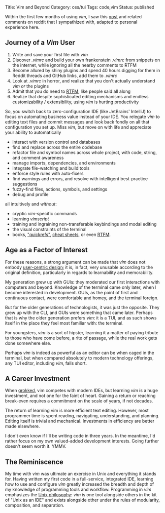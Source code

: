 Title: Vim and Beyond
Category: oss/tui
Tags: code,vim
Status: published

Within the first few months of using _vim_, I saw this [post](https://www.reddit.com/r/vim/comments/bm0ihb/evolution_of_a_vim_user/) and related comments on reddit that I sympathized with, adapted to personal experience here.

## Journey of a _Vim_ User

1. Write and save your first file with _vim_
2. Discover _.vimrc_ and build your own frankenstein _.vimrc_ from snippets on the internet, while ignoring all the nearby comments to RTFM
3. Become allured by shiny plugins and spend 40 hours digging for them in Reddit threads and GitHub links, add them to _.vimrc_
4. Look at _.vimrc_ in horror, and realize that you don't actually understand _vim_ _or_ the plugins
5. Admit that you do need to [RTFM](http://www.catb.org/jargon/html/R/RTFM.html), like people said all along
6. Realize that despite sophisticated editing mechanisms and endless customizability / extensibility, using _vim_ is hurting productivity

So, you switch back to zero-configuration IDE (like JetBrains' IntelliJ) to focus on automating business value instead of your IDE. You relegate _vim_ to editing text files and commit messages and look back fondly on all that configuration you set up. Miss _vim_, but move on with life and appreciate your ability to automatically
 
 - interact with version control and databases
 - find and replace across the entire codebase
 - refactor file and symbol names across whole project, with code, string, and comment awareness 
 - manage imports, dependencies, and environments
 - integrate file-watching and build tools
 - enforce style rules with auto-fixers
 - find warnings and errors, and resolve with intelligent best-practice suggestions
 - fuzzy-find files, actions, symbols, and settings
 - debug and profile

all intuitively and _without_:

 - cryptic _vim_-specific commands
 - learning _vimscript_
 - training and ingraining non-transferable keybindings and modal editing
 - the visual constraints of the terminal
 - books, ["quickrefs"](https://vimhelp.org/quickref.txt.html#quickref), [cheat sheets](https://vim.rtorr.com/), or even [RTFM](http://www.catb.org/jargon/html/R/RTFM.html).
 
## Age as a Factor of Interest
 For these reasons, a strong argument can be made that _vim_ does not embody [user-centric design](/grounding-user-centric-design.html); it is, in fact, very unusable according to the original definition, particularly in regards to learnability and memorability. 
 
My generation grew up with GUIs: they moderated our first interactions with computers and beyond. Knowledge of the terminal came only later, when I become interested in development. GUIs, as the point of first and continuous contact, were comfortable and homey, and the terminal foreign.    

But for the older generations of technologists, it was just the opposite. They grew up with the CLI, and GUIs were something that came later. Perhaps that is why the older generation prefers _vim_: it is a TUI, and as such shows itself in the place they feel most familiar with: the terminal. 

For youngsters, _vim_ is a sort of hipster, learning it a matter of paying tribute to those who have come before, a rite of passage, while the real work gets done somewhere else.  

Perhaps _vim_ is indeed as powerful as an editor can be when caged in the terminal, but when compared absolutely to modern technology offerings, any TUI editor, including _vim_, falls short.  

## A Career Investment
When [grokked](http://www.catb.org/jargon/html/G/grok.html), vim competes with modern IDEs, but learning _vim_ is a huge investment, and not one for the faint of heart. Gaining a return or reaching break-even requires a commitment on the scale of years, if not decades.
 
 The return of learning vim is more efficient text editing. However, most programmer time is spent reading, navigating, understanding, and planning. Editing itself is trivial and mechanical. Investments in efficiency are better made elsewhere. 
 
I don't even know if I'll be writing code in three years. In the meantime, I'd rather focus on my own valued-added development interests. Going further doesn't seem worth it. YMMV.

## The Reminiscence
My time with _vim_ was ultimate an exercise in Unix and everything it stands for. Having written my first code in a full-service, integrated IDE, learning how to use and configure _vim_ greatly increased the breadth and depth of my knowledge of programming tools and workflow. Programming in _vim_ emphasizes the [Unix philosophy](https://homepage.cs.uri.edu/~thenry/resources/unix_art/ch01s06.html): _vim_ is one tool alongside others in the kit of "Unix as an IDE" and exists alongside other under the rules of modularity, composition, and separation. 





